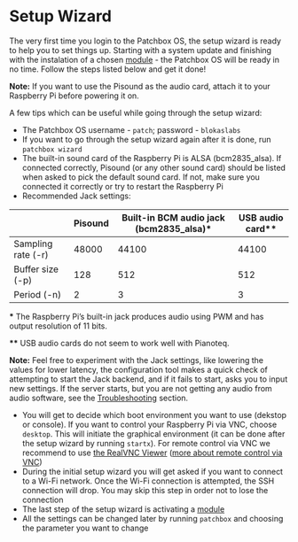 # Setup Wizard

The very first time you login to the Patchbox OS, the setup wizard is ready to help you to set things up. Starting with a system update and finishing with the instalation of a chosen [module](modules.md) - the Patchbox OS will be ready in no time. Follow the steps listed below and get it done!

**Note:** If you want to use the Pisound as the audio card, attach it to your Raspberry Pi before powering it on.

A few tips which can be useful while going through the setup wizard:

- The Patchbox OS username - `patch`; password - `blokaslabs`
- If you want to go through the setup wizard again after it is done, run `patchbox wizard`
- The built-in sound card of the Raspberry Pi is ALSA (bcm2835_alsa). If connected correctly, Pisound (or any other sound card) should be listed when asked to pick the default sound card. If not, make sure you connected it correctly or try to restart the Raspberry Pi
- Recommended Jack settings:

|                    | Pisound | Built-in BCM audio jack (bcm2835_alsa)* | USB audio card** |
| ------------------ | ------- | --------------------------------------- | ---------------- |
| Sampling rate (-r) |  48000  |                 44100                   |      44100       |
| Buffer size (-p)   |   128   |                  512                    |       512        |
| Period (-n)        |    2    |                   3                     |        3         |

__*__ The Raspberry Pi’s built-in jack produces audio using PWM and has output resolution of 11 bits.

__**__ USB audio cards do not seem to work well with Pianoteq.

**Note:** Feel free to experiment with the Jack settings, like lowering the values for lower latency, the configuration tool makes a quick check of attempting to start the Jack backend, and if it fails to start, asks you to input new settings. If the server starts, but you are not getting any audio from audio software, see the [Troubleshooting](https://blokas.io/patchbox-os/docs/troubleshooting/) section.

- You will get to decide which boot environment you want to use (dekstop or console). If you want to control your Raspberry Pi via VNC, choose `desktop`. This will initiate the graphical environment (it can be done after the setup wizard by running `startx`). For remote control via VNC we recommend to use <a href="https://www.realvnc.com/en/connect/download/viewer/" target="_blank">the RealVNC Viewer</a> ([more about remote control via VNC](remote-control.md))
- During the initial setup wizard you will get asked if you want to connect to a Wi-Fi network. Once the Wi-Fi connection is attempted, the SSH connection will drop. You may skip this step in order not to lose the connection
- The last step of the setup wizard is activating a [module](modules.md)
- All the settings can be changed later by running `patchbox` and choosing the parameter you want to change

